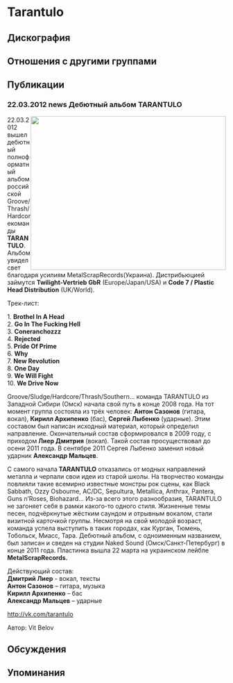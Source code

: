 # Tarantulo



## Дискография


## Отношения с другими группами


## Публикации

### 22.03.2012 news Дебютный альбом TARANTULO

<P><IMG height=354 alt="" hspace=0 src="/images/news_rus/2012.03/23298.jpg" width=450 align=right border=0>22.03.2012 вышел дебютный полноформатный альбом российской Groove/Thrash/Hardcoreкоманды<STRONG> TARANTULO</STRONG>. Альбом увидел свет благодаря усилиям MetalScrapRecords(Украина). Дистрибьюцией займутся <STRONG>Twilight-Vertrieb GbR</STRONG> (Europe/Japan/USA) и <STRONG>Code 7 / Plastic Head Distribution</STRONG> (UK/World).</P>
<P>Трек-лист:</P>
<P>1. <STRONG>Brothel In A Head<BR></STRONG>2. <STRONG>Go In The Fucking Hell<BR></STRONG>3. <STRONG>Coneranchozzz<BR></STRONG>4. <STRONG>Rejected<BR></STRONG>5.<STRONG> Pride Of Prime<BR></STRONG>6. <STRONG>Why<BR></STRONG>7. <STRONG>New Revolution</STRONG><BR>8. <STRONG>One Day<BR></STRONG>9. <STRONG>We Will Fight<BR></STRONG>10. <STRONG>We Drive Now</STRONG></P>
<P>Groove/Sludge/Hardcore/Thrash/Southern… команда TARANTULO из Западной Сибири (Омск) начала свой путь в конце 2008 года. На тот момент группа состояла из трёх человек: <STRONG>Антон Сазонов</STRONG> (гитара, вокал), <STRONG>Кирилл Архипенко</STRONG> (бас), <STRONG>Сергей Лыбенко</STRONG> (ударные). Этим составом был написан исходный материал, который определил направление. Окончательный состав сформировался в 2009 году, с приходом<STRONG> Лиер Дмитрия</STRONG> (вокал). Такой состав просуществовал до осени 2011 года. В сентябре 2011 Сергея Лыбенко заменил новый ударник <STRONG>Александр Мальцев</STRONG>.</P>
<P>С самого начала<STRONG> TARANTULO</STRONG> отказались от модных направлений металла и черпали свои идеи из старой школы. На творчество команды повлияли такие всемирно известные монстры рок сцены, как Black Sabbath, Ozzy Osbourne, AC/DC, Sepultura, Metallica, Anthrax, Pantera, Guns n’Roses, Biohazard… Из-за всего этого разнообразия, TARANTULO не загоняет себя в рамки какого-то одного стиля. Жизненные темы песен, подчёркнутые жёстким саундом и отрывным вокалом, стали визитной карточкой группы. Несмотря на свой молодой возраст, команда успела выступить в таких городах, как Курган, Тюмень, Тобольск, Миасс, Тара. Дебютный альбом, с одноименным названием, был записан и сведен на студии Naked Sound (Омск/Санкт-Петербург) в конце 2011 года. Пластинка вышла 22 марта на украинском лейбле <STRONG>MetalScrapRecords.</STRONG></P>
<P>Действующий состав:<BR><STRONG>Дмитрий Лиер</STRONG> - вокал, тексты<BR><STRONG>Антон Сазонов</STRONG> – гитара, музыка<BR><STRONG>Кирилл Архипенко</STRONG> – бас<BR><STRONG>Александр Мальцев</STRONG> – ударные</P>
<P><A href="http://vk.com/tarantulo">http://vk.com/tarantulo</A></P>
Автор: Vit Belov


## Обсуждения


## Упоминания

